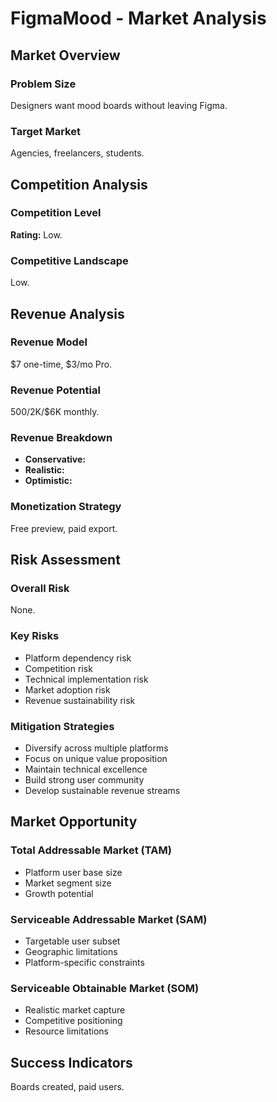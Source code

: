# FigmaMood - Market Analysis

## Market Overview

### Problem Size
Designers want mood boards without leaving Figma.

### Target Market
Agencies, freelancers, students.

## Competition Analysis

### Competition Level
**Rating:** Low.

### Competitive Landscape
Low.

## Revenue Analysis

### Revenue Model
$7 one-time, $3/mo Pro.

### Revenue Potential
$500/$2K/$6K monthly.

### Revenue Breakdown
- **Conservative:** 
- **Realistic:** 
- **Optimistic:** 

### Monetization Strategy
Free preview, paid export.

## Risk Assessment

### Overall Risk
None.

### Key Risks
- Platform dependency risk
- Competition risk
- Technical implementation risk
- Market adoption risk
- Revenue sustainability risk

### Mitigation Strategies
- Diversify across multiple platforms
- Focus on unique value proposition
- Maintain technical excellence
- Build strong user community
- Develop sustainable revenue streams

## Market Opportunity

### Total Addressable Market (TAM)
- Platform user base size
- Market segment size
- Growth potential

### Serviceable Addressable Market (SAM)
- Targetable user subset
- Geographic limitations
- Platform-specific constraints

### Serviceable Obtainable Market (SOM)
- Realistic market capture
- Competitive positioning
- Resource limitations

## Success Indicators
Boards created, paid users.
